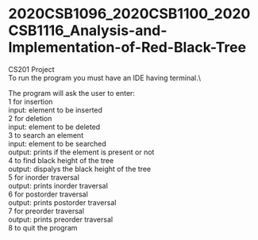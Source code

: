 # 2020CSB1096_2020CSB1100_2020CSB1116_Analysis-and-Implementation-of-Red-Black-Tree
CS201 Project\
To run the program you must have an IDE having terminal.\




The program will ask the user to enter:\
1 for insertion\
    input: element to be inserted\
2 for deletion\
    input: element to be deleted\
3 to search an element\
    input: element to be searched\
    output: prints if the element is present or not\
4 to find black height of the tree\
    output: dispalys the black height of the tree\
5 for inorder traversal\
    output: prints inorder traversal\
6 for postorder traversal\
    output: prints postorder traversal\
7 for preorder traversal\
    output: prints preorder traversal\
8 to quit the program
